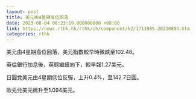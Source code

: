 ```yaml
---
layout: post
title: 美元由4星期高位回落
date: 2023-08-04 06:23:19.000000000 +08:00
link: https://news.rthk.hk/rthk/ch/component/k2/1711985-20230804.htm
categories: rthk
---
```


美元由4星期高位回落，美元指數較早時微跌至102.48。

英倫銀行加息後，英鎊繼續向下，較早報1.27美元。

日圓兌美元由4星期低位反彈，上升0.4%，至142.7日圓。

歐元兌美元微升至1.094美元。
